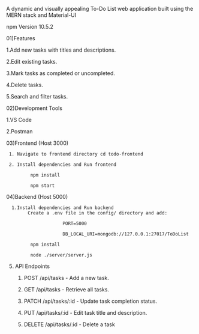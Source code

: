 A dynamic and visually appealing To-Do List web application built using the MERN stack and Material-UI

npm Version 10.5.2

01)Features 
  
  1.Add new tasks with titles and descriptions.
 
  2.Edit existing tasks.
  
  3.Mark tasks as completed or uncompleted.
  
  4.Delete tasks.
  
  5.Search and filter tasks.



02)Development Tools 
  
  1.VS Code
  
  2.Postman 


03)Frontend  (Host 3000)
    
     1. Navigate to frontend directory cd todo-frontend
     
     2. Install dependencies and Run frontend
            
             npm install
             
             npm start 

   04)Backend (Host 5000)          
     
      1.Install dependencies and Run backend
            Create a .env file in the config/ directory and add:

                         PORT=5000
                         
                         DB_LOCAL_URI=mongodb://127.0.0.1:27017/ToDoList
            
             npm install
            
             node ./server/server.js

  05) API Endpoints 
     
      1. POST /api/tasks - Add a new task.
      
      2. GET /api/tasks - Retrieve all tasks.
      
      3. PATCH /api/tasks/:id - Update task completion status.
      
      4. PUT /api/tasks/:id - Edit task title and description.
      
      5. DELETE /api/tasks/:id - Delete a task

